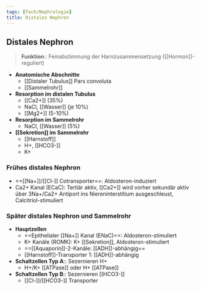 ```yaml
---
tags: [Fach/Nephrologie]
title: Distales Nephron
---
```

## Distales Nephron
 > **Funktion**:: Feinabstimmung der Harnzusammensetzung ([[Hormon]]-reguliert)
- **Anatomische Abschnitte**
	- [[Distaler Tubulus]] Pars convoluta
	- [[Sammelrohr]]
- **Resorption im distalen Tubulus**
	- [[Ca2+]] (35%)
	- NaCl, [[Wasser]] (je 10%)
	- [[Mg2+]] (5-10%)
- **Resorption im Sammelrohr**
	- NaCl, [[Wasser]] (5%)
- **[[Sekretion]] im Sammelrohr**
	- [[Harnstoff]]
	- H+, [[HCO3-]]
	- K+
### Frühes distales Nephron
- ==[[Na+]]/[[Cl-]] Cotransporter==: Aldosteron-induziert
- Ca2+ Kanal (ECaC): Tertiär aktiv, [[Ca2+]] wird vorher sekundär aktiv über 3Na+/Ca2+ Antiport ins Niereninterstitium ausgeschleust, Calcitriol-stimuliert
### Später distales Nephron und Sammelrohr
- **Hauptzellen**
	- ==Epithelialer [[Na+]] Kanal (ENaC)==: Aldosteron-stimuliert
	- K+ Kanäle (ROMK): K+ [[Sekretion]], Aldosteron-stimuliert
	- ==[[Aquaporin]]-2-Kanäle: [[ADH]]-abhängig==
	- [[Harnstoff]]-Transporter 1: [[ADH]]-abhängig
- **Schaltzellen Typ A**:: Sezernieren H+
	- H+/K+ [[ATPase]] oder H+ [[ATPase]]
- **Schaltzellen Typ B**:: Sezernieren [[HCO3-]]
	- [[Cl-]]/[[HCO3-]] Transporter